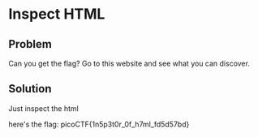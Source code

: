 # Inspect HTML

## Problem

Can you get the flag? Go to this website and see what you can discover.

## Solution

Just inspect the html

here's the flag: picoCTF{1n5p3t0r_0f_h7ml_fd5d57bd}

